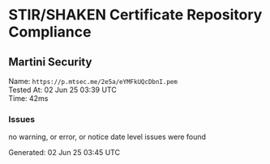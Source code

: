 # STIR/SHAKEN Certificate Repository Compliance

## Martini Security

Name: `https://p.mtsec.me/2e5a/eYMFkUQcDbnI.pem`\
Tested At: 02 Jun 25 03:39 UTC\
Time: 42ms

### Issues

no warning, or error, or notice date level issues were found

Generated: 02 Jun 25 03:45 UTC